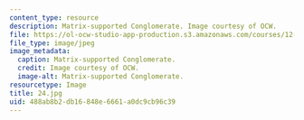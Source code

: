 ```yaml
---
content_type: resource
description: Matrix-supported Conglomerate. Image courtesy of OCW.
file: https://ol-ocw-studio-app-production.s3.amazonaws.com/courses/12-110-sedimentary-geology-fall-2004/488ab8b2db16848e6661a0dc9cb96c39_24.jpg
file_type: image/jpeg
image_metadata:
  caption: Matrix-supported Conglomerate.
  credit: Image courtesy of OCW.
  image-alt: Matrix-supported Conglomerate.
resourcetype: Image
title: 24.jpg
uid: 488ab8b2-db16-848e-6661-a0dc9cb96c39
---
```

